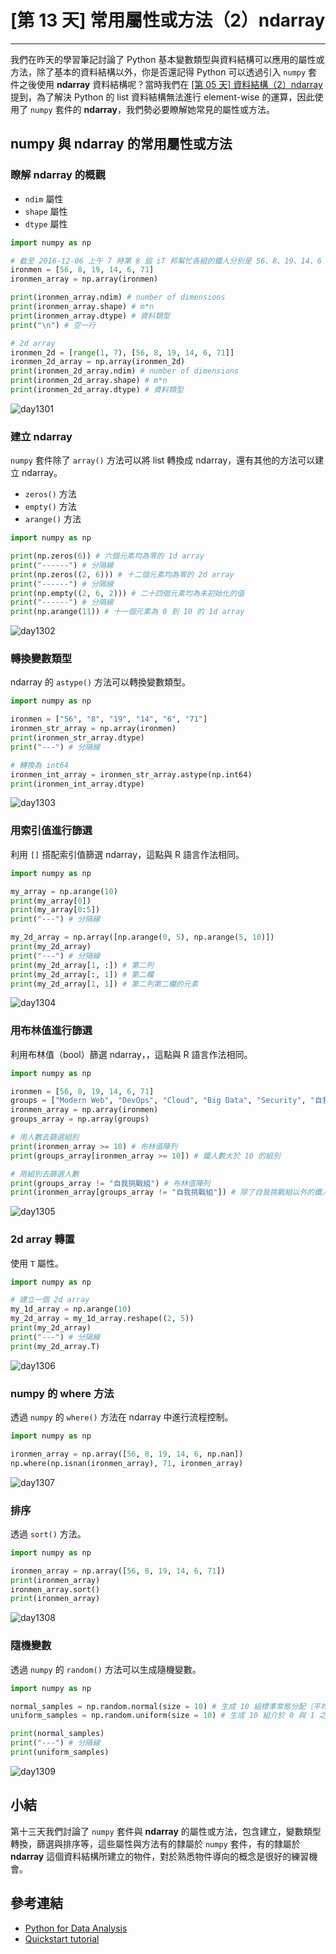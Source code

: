 # [第 13 天] 常用屬性或方法（2）ndarray

---

我們在昨天的學習筆記討論了 Python 基本變數類型與資料結構可以應用的屬性或方法，除了基本的資料結構以外，你是否還記得 Python 可以透過引入 `numpy` 套件之後使用 **ndarray** 資料結構呢？當時我們在 [[第 05 天] 資料結構（2）ndarray](http://ithelp.ithome.com.tw/articles/10185093) 提到，為了解決 Python 的 list 資料結構無法進行 element-wise 的運算，因此使用了 `numpy` 套件的 **ndarray**，我們勢必要瞭解她常見的屬性或方法。

## numpy 與 ndarray 的常用屬性或方法

### 瞭解 ndarray 的概觀

- `ndim` 屬性
- `shape` 屬性
- `dtype` 屬性

```python
import numpy as np

# 截至 2016-12-06 上午 7 時第 8 屆 iT 邦幫忙各組的鐵人分別是 56、8、19、14、6 與 71 人
ironmen = [56, 8, 19, 14, 6, 71]
ironmen_array = np.array(ironmen)

print(ironmen_array.ndim) # number of dimensions
print(ironmen_array.shape) # m*n
print(ironmen_array.dtype) # 資料類型
print("\n") # 空一行

# 2d array
ironmen_2d = [range(1, 7), [56, 8, 19, 14, 6, 71]]
ironmen_2d_array = np.array(ironmen_2d)
print(ironmen_2d_array.ndim) # number of dimensions
print(ironmen_2d_array.shape) # m*n
print(ironmen_2d_array.dtype) # 資料類型
```

![day1301](https://storage.googleapis.com/2017_ithome_ironman/day1301.png)

### 建立 ndarray

`numpy` 套件除了 `array()` 方法可以將 list 轉換成 ndarray，還有其他的方法可以建立 ndarray。

- `zeros()` 方法
- `empty()` 方法
- `arange()` 方法

```python
import numpy as np

print(np.zeros(6)) # 六個元素均為零的 1d array
print("------") # 分隔線
print(np.zeros((2, 6))) # 十二個元素均為零的 2d array
print("------") # 分隔線
print(np.empty((2, 6, 2))) # 二十四個元素均為未初始化的值
print("------") # 分隔線
print(np.arange(11)) # 十一個元素為 0 到 10 的 1d array
```

![day1302](https://storage.googleapis.com/2017_ithome_ironman/day1302.png)

### 轉換變數類型

ndarray 的 `astype()` 方法可以轉換變數類型。

```python
import numpy as np

ironmen = ["56", "8", "19", "14", "6", "71"]
ironmen_str_array = np.array(ironmen)
print(ironmen_str_array.dtype)
print("---") # 分隔線

# 轉換為 int64
ironmen_int_array = ironmen_str_array.astype(np.int64)
print(ironmen_int_array.dtype)
```

![day1303](https://storage.googleapis.com/2017_ithome_ironman/day1303.png)

### 用索引值進行篩選

利用 `[]` 搭配索引值篩選 ndarray，這點與 R 語言作法相同。

```python
import numpy as np

my_array = np.arange(10)
print(my_array[0])
print(my_array[0:5])
print("---") # 分隔線

my_2d_array = np.array([np.arange(0, 5), np.arange(5, 10)])
print(my_2d_array)
print("---") # 分隔線
print(my_2d_array[1, :]) # 第二列
print(my_2d_array[:, 1]) # 第二欄
print(my_2d_array[1, 1]) # 第二列第二欄的元素
```

![day1304](https://storage.googleapis.com/2017_ithome_ironman/day1304.png)

### 用布林值進行篩選

利用布林值（bool）篩選 ndarray，，這點與 R 語言作法相同。

```python
import numpy as np

ironmen = [56, 8, 19, 14, 6, 71]
groups = ["Modern Web", "DevOps", "Cloud", "Big Data", "Security", "自我挑戰組"]
ironmen_array = np.array(ironmen)
groups_array = np.array(groups)

# 用人數去篩選組別
print(ironmen_array >= 10) # 布林值陣列
print(groups_array[ironmen_array >= 10]) # 鐵人數大於 10 的組別

# 用組別去篩選人數
print(groups_array != "自我挑戰組") # 布林值陣列
print(ironmen_array[groups_array != "自我挑戰組"]) # 除了自我挑戰組以外的鐵人數
```

![day1305](https://storage.googleapis.com/2017_ithome_ironman/day1305.png)

### 2d array 轉置

使用 `T` 屬性。

```python
import numpy as np

# 建立一個 2d array
my_1d_array = np.arange(10)
my_2d_array = my_1d_array.reshape((2, 5))
print(my_2d_array)
print("---") # 分隔線
print(my_2d_array.T)
```

![day1306](https://storage.googleapis.com/2017_ithome_ironman/day1306.png)

### numpy 的 where 方法

透過 `numpy` 的 `where()` 方法在 ndarray 中進行流程控制。

```python
import numpy as np

ironmen_array = np.array([56, 8, 19, 14, 6, np.nan])
np.where(np.isnan(ironmen_array), 71, ironmen_array)
```

![day1307](https://storage.googleapis.com/2017_ithome_ironman/day1307.png)

### 排序

透過 `sort()` 方法。

```python
import numpy as np

ironmen_array = np.array([56, 8, 19, 14, 6, 71])
print(ironmen_array)
ironmen_array.sort()
print(ironmen_array)
```

![day1308](https://storage.googleapis.com/2017_ithome_ironman/day1308.png)

### 隨機變數

透過 `numpy` 的 `random()` 方法可以生成隨機變數。

```python
import numpy as np

normal_samples = np.random.normal(size = 10) # 生成 10 組標準常態分配（平均值為 0，標準差為 1 的常態分配）隨機變數
uniform_samples = np.random.uniform(size = 10) # 生成 10 組介於 0 與 1 之間均勻分配隨機變數

print(normal_samples)
print("---") # 分隔線
print(uniform_samples)
```

![day1309](https://storage.googleapis.com/2017_ithome_ironman/day1309.png)

## 小結

第十三天我們討論了 `numpy` 套件與 **ndarray** 的屬性或方法，包含建立，變數類型轉換，篩選與排序等，這些屬性與方法有的隸屬於 `numpy` 套件，有的隸屬於 **ndarray** 這個資料結構所建立的物件，對於熟悉物件導向的概念是很好的練習機會。

## 參考連結

- [Python for Data Analysis](http://shop.oreilly.com/product/0636920023784.do)
- [Quickstart tutorial](https://docs.scipy.org/doc/numpy-dev/user/quickstart.html)